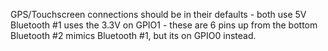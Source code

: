 GPS/Touchscreen connections should be in their defaults - both use 5V
Bluetooth #1 uses the 3.3V on GPIO1 - these are 6 pins up from the bottom
Bluetooth #2 mimics Bluetooth #1, but its on GPIO0 instead.
